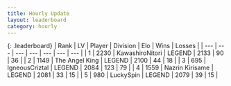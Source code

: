 ```yaml
---
title: Hourly Update
layout: leaderboard
category: hourly
---
```


{: .leaderboard}
| Rank | LV | Player | Division | Elo | Wins | Losses |
| --- | --- | --- | --- | --- | --- | --- |
| <span data-change="0">1</span> | 2230 | <span title="ID: 164871">KawashiroNitori</span> | LEGEND | <span data-change="0">2133</span> | <span data-change="0">90</span> | <span data-change="0">36</span> |
| <span data-change="0">2</span> | 1149 | <span title="ID: 547162">The Angel King</span> | LEGEND | <span data-change="0">2100</span> | <span data-change="0">44</span> | <span data-change="0">18</span> |
| <span data-change="0">3</span> | 695 | <span title="ID: 69018">IgneousCriztal</span> | LEGEND | <span data-change="0">2084</span> | <span data-change="0">123</span> | <span data-change="0">79</span> |
| <span data-change="0">4</span> | 1559 | <span title="ID: 315148">Nazrin Kirisame</span> | LEGEND | <span data-change="0">2081</span> | <span data-change="0">33</span> | <span data-change="0">15</span> |
| <span data-change="0">5</span> | 980 | <span title="ID: 498412">LuckySpin</span> | LEGEND | <span data-change="0">2079</span> | <span data-change="0">39</span> | <span data-change="0">15</span> |